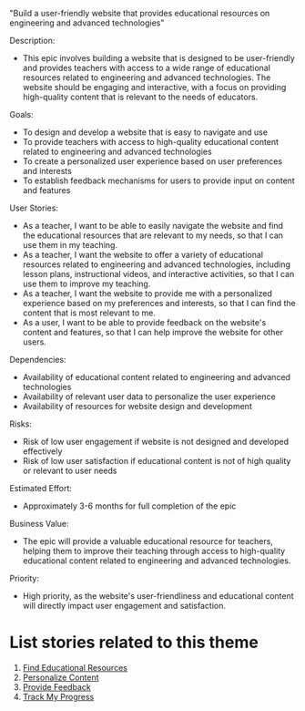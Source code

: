 "Build a user-friendly website that provides educational resources on engineering and advanced technologies"

Description:

* This epic involves building a website that is designed to be user-friendly and provides teachers with access to a wide range of educational resources related to engineering and advanced technologies. The website should be engaging and interactive, with a focus on providing high-quality content that is relevant to the needs of educators.

Goals:

* To design and develop a website that is easy to navigate and use
* To provide teachers with access to high-quality educational content related to engineering and advanced technologies
* To create a personalized user experience based on user preferences and interests
* To establish feedback mechanisms for users to provide input on content and features

User Stories:

* As a teacher, I want to be able to easily navigate the website and find the educational resources that are relevant to my needs, so that I can use them in my teaching.
* As a teacher, I want the website to offer a variety of educational resources related to engineering and advanced technologies, including lesson plans, instructional videos, and interactive activities, so that I can use them to improve my teaching.
* As a teacher, I want the website to provide me with a personalized experience based on my preferences and interests, so that I can find the content that is most relevant to me.
* As a user, I want to be able to provide feedback on the website's content and features, so that I can help improve the website for other users.

Dependencies:

* Availability of educational content related to engineering and advanced technologies
* Availability of relevant user data to personalize the user experience
* Availability of resources for website design and development

Risks:

* Risk of low user engagement if website is not designed and developed effectively
* Risk of low user satisfaction if educational content is not of high quality or relevant to user needs

Estimated Effort: 

* Approximately 3-6 months for full completion of the epic

Business Value:

* The epic will provide a valuable educational resource for teachers, helping them to improve their teaching through access to high-quality educational content related to engineering and advanced technologies.

Priority:

* High priority, as the website's user-friendliness and educational content will directly impact user engagement and satisfaction.

# List stories related to this theme
1. [Find Educational Resources](stories/easy-find.md)
2. [Personalize Content](stories/personalize.md)
3. [Provide Feedback](stories/provide-feedback.md)
4. [Track My Progress](stories/track.md)